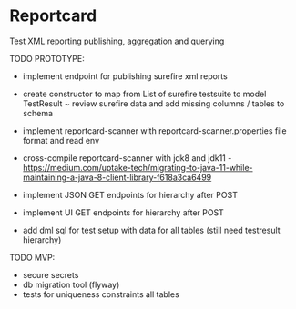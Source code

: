 # Reportcard
Test XML reporting publishing, aggregation and querying

TODO PROTOTYPE:

* implement endpoint for publishing surefire xml reports
* create constructor to map from List of surefire testsuite to model TestResult
    ~ review surefire data and add missing columns / tables to schema
* implement reportcard-scanner with reportcard-scanner.properties file format and read env

* cross-compile reportcard-scanner with jdk8 and jdk11 - https://medium.com/uptake-tech/migrating-to-java-11-while-maintaining-a-java-8-client-library-f618a3ca6499
* implement JSON GET endpoints for hierarchy after POST
* implement UI GET endpoints for hierarchy after POST
* add dml sql for test setup with data for all tables (still need testresult hierarchy)

TODO MVP:
* secure secrets
* db migration tool (flyway)
* tests for uniqueness constraints all tables
